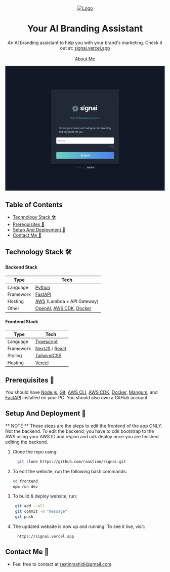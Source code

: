 <!-- PROJECT LOGO -->
<br />
<p align="center">
  <a href="https://signai.vercel.app">
    <img src="https://i.ibb.co/VHm1MT1/logo.png" alt="Logo" width="200">
  </a>
  <h1 align="center">Your AI Branding Assistant</h1>

  <p align="center">
    An AI branding assistant to help you with your brand's marketing. Check it out at:
    <a href="https://signai.vercel.app">signai.vercel.app</a>
    <br />
    <br />
    <a href="https://rastin.dev">About Me</a>
  </p>
</p>

[![Site preview](preview.png)](https://signai.vercel.com)

## Table of Contents

- [Technology Stack 🛠️](#technology-stack-)
- [Prerequisites 🍪](#prerequisites-)
- [Setup And Deployment 🔧](#setup-and-deployment-)
- [Contact Me 📧](#contact-me-)

## Technology Stack 🛠️

#### Backend Stack

| Type      | Tech                                                         |
| --------- | ------------------------------------------------------------ |
| Language  | [Python](https://www.python.org/)                            |
| Framework | [FastAPI](https://fastapi.tiangolo.com/)                     |
| Hosting   | [AWS](https://aws.amazon.com/) (Lambda + API Gateway)        |
| Other     | [OpenAI](https://openai.com/), [AWS CDK](https://aws.amazon.com/cdk/), [Docker](https://www.docker.com/) |

#### Frontend Stack

| Type      | Tech                                                         |
| --------- | ------------------------------------------------------------ |
| Language  | [Typescript](https://www.typescriptlang.org/)                |
| Framework | [NextJS](https://nextjs.org/) / [React](https://reactjs.org/) |
| Styling   | [TailwindCSS](https://tailwindcss.com/)                      |
| Hosting   | [Vercel](https://vercel.com)                                 |


## Prerequisites 🍪

You should have [Node.js](https://nodejs.org/en/), [Git](https://git-scm.com/), [AWS CLI](https://aws.amazon.com/cli/), [AWS CDK](https://aws.amazon.com/cdk/), [Docker](https://docs.docker.com/desktop/), [Mangum](https://pypi.org/project/mangum/), and [FastAPI](https://fastapi.tiangolo.com/#installation) installed on your PC. You should also own a GitHub account.

## Setup And Deployment 🔧

** NOTE ** These steps are the steps to edit the frontend of the app ONLY. Not the backend. To edit the backend, you have to cdk bootstrap to the AWS using your AWS ID and region and cdk deploy once you are finished editing the backend.

1. Clone the repo using:

   ```bash
     git clone https://github.com/raastinn/signai.git
   ```

2. To edit the website, run the following bash commands:

   ```bash
   cd frontend
   npm run dev
   ```

3. To build & deploy website, run:

   ```bash
    git add --all
    git commit -m "message"
    git push
   ```


4. The updated website is now up and running! To see it live, visit:

   ```https
     https://signai.vercel.app
   ```

## Contact Me 📧

- Feel free to contact at rastinrashidi@gmail.com.

